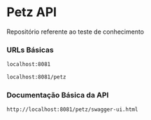 # Petz API

Repositório referente ao teste de conhecimento

### URLs Básicas
```sh
localhost:8081
```
```sh
localhost:8081/petz
```

### Documentação Básica da API
```sh
http://localhost:8081/petz/swagger-ui.html
```
